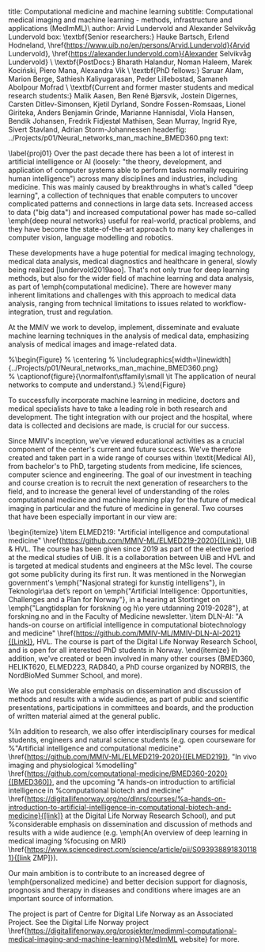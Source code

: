 title: Computational medicine and machine learning
subtitle: Computational medical imaging and machine learning - methods, infrastructure and applications (MedImML)\\
author: Arvid Lundervold and Alexander Selvikvåg Lundervold
box: \textbf{Senior researchers:} Hauke Bartsch, Erlend Hodneland, \href{https://www.uib.no/en/persons/Arvid.Lundervold}{Arvid Lundervold}, \href{https://alexander.lundervold.com}{Alexander Selvikvåg Lundervold} \\ \textbf{PostDocs:} Bharath Halandur, Noman Haleem, Marek Kociński, Piero Mana, Alexandra Vik \\ \textbf{PhD fellows:}  Saruar Alam, Marion Berge, Sathiesh Kaliyugarasan, Peder Lillebostad, Samaneh Abolpour Mofrad \\ \textbf{Current and former master students and medical research students:} Malik Aasen, Ben René Bjørsvik, Jostein Digernes, Carsten Ditlev-Simonsen, Kjetil Dyrland, Sondre Fossen-Romsaas, Lionel Giriteka, Anders Benjamin Grinde, Marianne Hannisdal, Viola Hansen, Bendik Johansen, Fredrik Fidjestøl Mathisen, Sean Murray, Ingrid Rye, Sivert Stavland, Adrian Storm-Johannessen
headerfig: ../Projects/p01/Neural_networks_man_machine_BMED360.png
text:

\label{proj01}
Over the past decade there has been a lot of interest in artificial intelligence or AI (loosely: "the theory, development, and application of computer systems able to perform tasks normally requiring human intelligence") across many disciplines and industries, including medicine. This was mainly caused by breakthroughs in what’s called "deep learning", a collection of techniques that enable computers to uncover complicated patterns and connections in large data sets. Increased access to data ("big data") and increased computational power has made so-called \emph{deep neural networks} useful for real-world, practical problems, and they have become the state-of-the-art approach to many key challenges in computer vision, language modelling and robotics.

These developments have a huge potential for medical imaging technology, medical data analysis, medical diagnostics and healthcare in general, slowly being realized [lundervold2019aoo]. That's not only true for deep learning methods, but also for the wider field of machine learning and data analysis, as part of \emph{computational medicine}. There are however many inherent limitations and challenges with this approach to medical data analysis, ranging from technical limitations to issues related to workflow-integration, trust and regulation. 

At the MMIV we work to develop, implement, disseminate and evaluate machine learning techniques in the analysis of medical data, emphasizing analysis of medical images and image-related data.

%\begin{Figure}
%    \centering
%    \includegraphics[width=\linewidth]{../Projects/p01/Neural_networks_man_machine_BMED360.png}  
%    \captionof{figure}{\normalfont\sffamily\small \it The application of neural networks to compute and understand.}
%\end{Figure}

To successfully incorporate machine learning in medicine, doctors and medical specialists have to take a leading role in both research and development. The tight integration with our project and the hospital, where data is collected and decisions are made, is crucial for our success. 

Since MMIV's inception, we've viewed educational activities as a crucial component of the center's current and future success. We've therefore created and taken part in a wide range of courses within \textit{Medical AI}, from bachelor's to PhD, targeting students from medicine, life sciences, computer science and engineering. The goal of our investment in teaching and course creation is to recruit the next generation of researchers to the field, and to increase the general level of understanding of the roles computational medicine and machine learning play for the future of medical imaging in particular and the future of medicine in general. Two courses that have been especially important in our view are:

\begin{itemize}
\item ELMED219: "Artificial intelligence and computational medicine" \href{https://github.com/MMIV-ML/ELMED219-2020}{[Link]}, UiB \& HVL. The course has been given since 2019 as part of the elective period at the medical studies of UiB. It is a collaboration between UiB and HVL and is targeted at medical students and engineers at the MSc level. The course got some publicity during its first run. It was mentioned in the Norwegian government's \emph{"Nasjonal strategi for kunstig intelligens"}, in Teknologir\aa det’s report on \emph{"Artificial Intelligence: Opportunities, Challenges and a Plan for Norway"}, in a hearing at Stortinget on \emph{"Langtidsplan for forskning og h\o yere utdanning 2019-2028"}, at forskning.no and in the Faculty of Medicine newsletter. 
\item DLN-AI: "A hands-on course on artificial intelligence in computational biotechnology and medicine" \href{https://github.com/MMIV-ML/MMIV-DLN-AI-2021}{[Link]}, HVL. The course is part of the Digital Life Norway Research School, and is open for all interested PhD students in Norway.
\end{itemize}
In addition, we've created or been involved in many other courses (BMED360, HELIKT620, ELMED223, RAD840, a PhD course organized by NORBIS, the NordBioMed Summer School, and more).

We also put considerable emphasis on dissemination and discussion of methods and results with a wide audience, as part of public and scientific presentations, participations in committees and boards, and the production of written material aimed at the general public. 


%In addition to research, we also offer interdisciplinary courses for medical students, engineers and natural science students (e.g. open courseware for %"Artificial intelligence and computational medicine" \href{https://github.com/MMIV-ML/ELMED219-2020}{[ELMED219]}, "In vivo imaging and physiological %modelling" \href{https://github.com/computational-medicine/BMED360-2020}{[BMED360]}, and the upcoming "A hands-on introduction to artificial intelligence in %computational biotech and medicine" \href{https://digitallifenorway.org/no/dlnrs/courses/%a-hands-on-introduction-to-artificial-intelligence-in-computational-biotech-and-medicine}{[link]} at the Digital Life Norway Research School), and put %considerable emphasis on dissemination and discussion of methods and results with a wide audience (e.g. \emph{An overview of deep learning in medical imaging %focusing on MRI} \href{https://www.sciencedirect.com/science/article/pii/S0939388918301181}{[link ZMP]}).

Our main ambition is to contribute to an increased degree of \emph{personalized medicine} and better decision support for diagnosis, prognosis and therapy in diseases and conditions where images are an important source of information.

The project is part of Centre for Digital Life Norway as an Associated Project. See the Digital Life Norway project \href{https://digitallifenorway.org/prosjekter/medimml-computational-medical-imaging-and-machine-learning}{MedImML website} for more.

